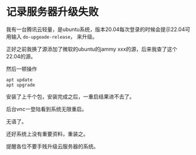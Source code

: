 # 记录服务器升级失败

我有一台腾讯云轻量，是ubuntu系统，版本20.04每次登录的时候会提示22.04可用输入 `do-upgeade-release`，
来升级。


正好之前我换了源添加了微软的ubuntu的jammy xxx的源，后来我查了这个22.04的源。

然后一顿操作

```
apt update
apt upgrade
```

安装了上千个包，安装完成之后，一重启结果进不去了。

后台vnc一登陆看到系统无限重启。

无语了。

还好系统上没有重要资料，重装之。


提醒各位不要手贱升级云服务器的系统。


